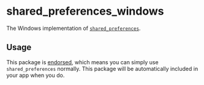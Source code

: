 # shared\_preferences\_windows

The Windows implementation of [`shared_preferences`][1].

## Usage

This package is [endorsed][2], which means you can simply use `shared_preferences`
normally. This package will be automatically included in your app when you do.

[1]: https://pub.dev/packages/shared_preferences
[2]: https://flutter.dev/docs/development/packages-and-plugins/developing-packages#endorsed-federated-plugin
